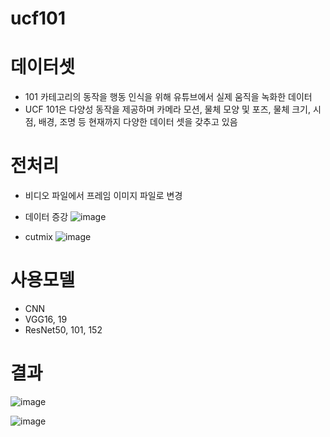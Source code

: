 # ucf101
# 데이터셋
- 101 카테고리의 동작을 행동 인식을 위해 유튜브에서 실제 움직을 녹화한 데이터  
- UCF 101은 다양성 동작을 제공하며 카메라 모션, 물체 모양 및 포즈, 물체 크기, 시점, 배경, 조명 등 현재까지 다양한 데이터 셋을 갖추고 있음

# 전처리
- 비디오 파일에서 프레임 이미지 파일로 변경
- 데이터 증강
![image](https://user-images.githubusercontent.com/81752763/173490280-3280849c-b00a-44ad-aaab-1cf002fcfd8d.png)

- cutmix
![image](https://user-images.githubusercontent.com/81752763/173490293-9be8b1d9-579b-4bcc-9391-09108547f0ac.png)

# 사용모델
- CNN
- VGG16, 19
- ResNet50, 101, 152 

# 결과
![image](https://user-images.githubusercontent.com/81752763/173490428-dd22e990-21b3-4f5f-af09-bf4a65def5dd.png)

![image](https://user-images.githubusercontent.com/81752763/173490459-6f63f462-ba85-40af-b50b-c75694f6c8cc.png)
